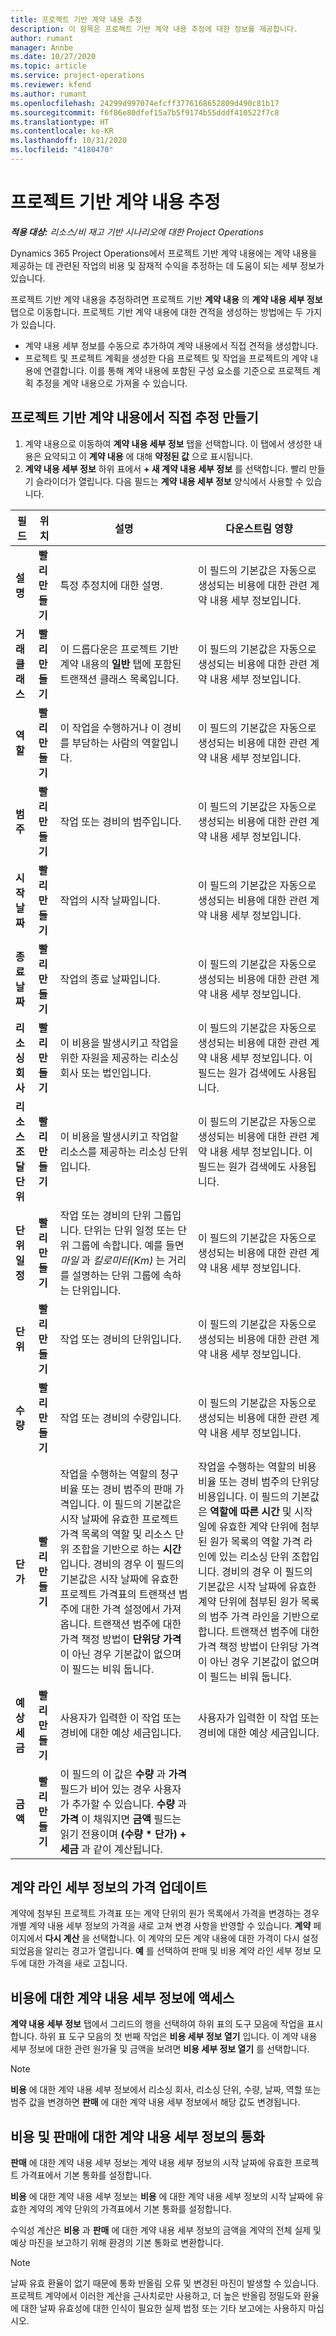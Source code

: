 ```yaml
---
title: 프로젝트 기반 계약 내용 추정
description: 이 항목은 프로젝트 기반 계약 내용 추정에 대한 정보를 제공합니다.
author: rumant
manager: Annbe
ms.date: 10/27/2020
ms.topic: article
ms.service: project-operations
ms.reviewer: kfend
ms.author: rumant
ms.openlocfilehash: 24299d997074efcff3776168652809d490c81b17
ms.sourcegitcommit: f6f86e80dfef15a7b5f9174b55dddf410522f7c8
ms.translationtype: HT
ms.contentlocale: ko-KR
ms.lasthandoff: 10/31/2020
ms.locfileid: "4180470"
---
```

# <a name="estimate-a-projectbased-contract-line"></a>프로젝트 기반 계약 내용 추정

_**적용 대상:** 리소스/비 재고 기반 시나리오에 대한 Project Operations_ 

Dynamics 365 Project Operations에서 프로젝트 기반 계약 내용에는 계약 내용을 제공하는 데 관련된 작업의 비용 및 잠재적 수익을 추정하는 데 도움이 되는 세부 정보가 있습니다.

프로젝트 기반 계약 내용을 추정하려면 프로젝트 기반 **계약 내용** 의 **계약 내용 세부 정보** 탭으로 이동합니다.  프로젝트 기반 계약 내용에 대한 견적을 생성하는 방법에는 두 가지가 있습니다.

   - 계약 내용 세부 정보를 수동으로 추가하여 계약 내용에서 직접 견적을 생성합니다.
   - 프로젝트 및 프로젝트 계획을 생성한 다음 프로젝트 및 작업을 프로젝트의 계약 내용에 연결합니다. 이를 통해 계약 내용에 포함된 구성 요소를 기준으로 프로젝트 계획 추정을 계약 내용으로 가져올 수 있습니다.

## <a name="create-an-estimate-directly-on-a-projectbased-contract-line"></a>프로젝트 기반 계약 내용에서 직접 추정 만들기

1. 계약 내용으로 이동하여 **계약 내용 세부 정보** 탭을 선택합니다. 이 탭에서 생성한 내용은 요약되고 이 **계약 내용** 에 대해 **약정된 값** 으로 표시됩니다. 
2. **계약 내용 세부 정보** 하위 표에서 **+ 새 계약 내용 세부 정보** 를 선택합니다. 빨리 만들기 슬라이더가 열립니다. 다음 필드는 **계약 내용 세부 정보** 양식에서 사용할 수 있습니다.

| 필드 | 위치 | 설명 | 다운스트림 영향 |
| --- | --- | --- | --- |
| **설명** | **빨리 만들기** | 특정 추정치에 대한 설명. | 이 필드의 기본값은 자동으로 생성되는 비용에 대한 관련 계약 내용 세부 정보입니다. |
| **거래 클래스** | **빨리 만들기** | 이 드롭다운은 프로젝트 기반 계약 내용의 **일반** 탭에 포함된 트랜잭션 클래스 목록입니다. | 이 필드의 기본값은 자동으로 생성되는 비용에 대한 관련 계약 내용 세부 정보입니다. |
| **역할** | **빨리 만들기** | 이 작업을 수행하거나 이 경비를 부담하는 사람의 역할입니다. | 이 필드의 기본값은 자동으로 생성되는 비용에 대한 관련 계약 내용 세부 정보입니다. |
| **범주** | **빨리 만들기** | 작업 또는 경비의 범주입니다. | 이 필드의 기본값은 자동으로 생성되는 비용에 대한 관련 계약 내용 세부 정보입니다. |
| **시작 날짜** | **빨리 만들기** | 작업의 시작 날짜입니다. | 이 필드의 기본값은 자동으로 생성되는 비용에 대한 관련 계약 내용 세부 정보입니다. |
| **종료 날짜** | **빨리 만들기** | 작업의 종료 날짜입니다. | 이 필드의 기본값은 자동으로 생성되는 비용에 대한 관련 계약 내용 세부 정보입니다. |
| **리소싱 회사** | **빨리 만들기** | 이 비용을 발생시키고 작업을 위한 자원을 제공하는 리소싱 회사 또는 법인입니다. | 이 필드의 기본값은 자동으로 생성되는 비용에 대한 관련 계약 내용 세부 정보입니다. 이 필드는 원가 검색에도 사용됩니다. |
| **리소스 조달 단위** | **빨리 만들기** | 이 비용을 발생시키고 작업할 리소스를 제공하는 리소싱 단위입니다. | 이 필드의 기본값은 자동으로 생성되는 비용에 대한 관련 계약 내용 세부 정보입니다. 이 필드는 원가 검색에도 사용됩니다. |
| **단위 일정** | **빨리 만들기** | 작업 또는 경비의 단위 그룹입니다. 단위는 단위 일정 또는 단위 그룹에 속합니다. 예를 들면 *마일* 과 *킬로미터(Km)* 는 거리를 설명하는 단위 그룹에 속하는 단위입니다. | 이 필드의 기본값은 자동으로 생성되는 비용에 대한 관련 계약 내용 세부 정보입니다. |
| **단위** | **빨리 만들기** | 작업 또는 경비의 단위입니다. | 이 필드의 기본값은 자동으로 생성되는 비용에 대한 관련 계약 내용 세부 정보입니다. |
| **수량** | **빨리 만들기** | 작업 또는 경비의 수량입니다. | 이 필드의 기본값은 자동으로 생성되는 비용에 대한 관련 계약 내용 세부 정보입니다. |
| **단가** | **빨리 만들기** | 작업을 수행하는 역할의 청구 비율 또는 경비 범주의 판매 가격입니다. 이 필드의 기본값은 시작 날짜에 유효한 프로젝트 가격 목록의 역할 및 리소스 단위 조합을 기반으로 하는 **시간** 입니다. 경비의 경우 이 필드의 기본값은 시작 날짜에 유효한 프로젝트 가격표의 트랜잭션 범주에 대한 가격 설정에서 가져옵니다. 트랜잭션 범주에 대한 가격 책정 방법이 **단위당 가격** 이 아닌 경우 기본값이 없으며 이 필드는 비워 둡니다. | 작업을 수행하는 역할의 비용 비율 또는 경비 범주의 단위당 비용입니다. 이 필드의 기본값은 **역할에 따른 시간** 및 시작일에 유효한 계약 단위에 첨부된 원가 목록의 역할 가격 라인에 있는 리소싱 단위 조합입니다. 경비의 경우 이 필드의 기본값은 시작 날짜에 유효한 계약 단위에 첨부된 원가 목록의 범주 가격 라인을 기반으로 합니다. 트랜잭션 범주에 대한 가격 책정 방법이 단위당 가격이 아닌 경우 기본값이 없으며 이 필드는 비워 둡니다. |
| **예상 세금** | **빨리 만들기** | 사용자가 입력한 이 작업 또는 경비에 대한 예상 세금입니다. | 사용자가 입력한 이 작업 또는 경비에 대한 예상 세금입니다. |
| **금액** | **빨리 만들기** | 이 필드의 이 값은 **수량** 과 **가격** 필드가 비어 있는 경우 사용자가 추가할 수 있습니다. **수량** 과 **가격** 이 채워지면 **금액** 필드는 읽기 전용이며 **(수량 \* 단가) + 세금** 과 같이 계산됩니다. | &nbsp; |

## <a name="update-prices-on-contract-line-details"></a>계약 라인 세부 정보의 가격 업데이트

계약에 첨부된 프로젝트 가격표 또는 계약 단위의 원가 목록에서 가격을 변경하는 경우 개별 계약 내용 세부 정보의 가격을 새로 고쳐 변경 사항을 반영할 수 있습니다. **계약** 페이지에서 **다시 계산** 을 선택합니다. 이 계약의 모든 계약 내용에 대한 가격이 다시 설정되었음을 알리는 경고가 열립니다. **예** 를 선택하여 판매 및 비용 계약 라인 세부 정보 모두에 대한 가격을 새로 고칩니다.

## <a name="access-contract-line-details-for-cost"></a>비용에 대한 계약 내용 세부 정보에 액세스

**계약 내용 세부 정보** 탭에서 그리드의 행을 선택하여 하위 표의 도구 모음에 작업을 표시합니다. 하위 표 도구 모음의 첫 번째 작업은 **비용 세부 정보 열기** 입니다. 이 계약 내용 세부 정보에 대한 관련 원가율 및 금액을 보려면 **비용 세부 정보 열기** 를 선택합니다. 

> [!NOTE]
> **비용** 에 대한 계약 내용 세부 정보에서 리소싱 회사, 리소싱 단위, 수량, 날짜, 역할 또는 범주 값을 변경하면 **판매** 에 대한 계약 내용 세부 정보에서 해당 값도 변경됩니다.

## <a name="currency-on-contract-line-details-for-cost-and-sales"></a>비용 및 판매에 대한 계약 내용 세부 정보의 통화

**판매** 에 대한 계약 내용 세부 정보는 계약 내용 세부 정보의 시작 날짜에 유효한 프로젝트 가격표에서 기본 통화를 설정합니다.

**비용** 에 대한 계약 내용 세부 정보는 **비용** 에 대한 계약 내용 세부 정보의 시작 날짜에 유효한 계약의 계약 단위의 가격표에서 기본 통화를 설정합니다.

수익성 계산은 **비용** 과 **판매** 에 대한 계약 내용 세부 정보의 금액을 계약의 전체 실제 및 예상 마진을 보고하기 위해 환경의 기본 통화로 변환합니다.

> [!NOTE]
> 날짜 유효 환율이 없기 때문에 통화 반올림 오류 및 변경된 마진이 발생할 수 있습니다. 프로젝트 계약에서 이러한 계산을 근사치로만 사용하고, 더 높은 반올림 정밀도와 환율에 대한 날짜 유효성에 대한 인식이 필요한 실제 법정 또는 기타 보고에는 사용하지 마십시오.
